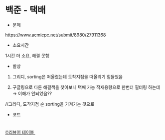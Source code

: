 # 백준 - 택배

- 문제

https://www.acmicpc.net/submit/8980/27911368

- 소요시간

1시간 더 소요, 해결 못함

- 발상

1) 그리디, sorting은 떠올렸는데
도착지점을 떠올리기 힘들었음

2) 구글링으로 다른 해결책을 찾아보니 택배 가능 적재용량으로 한번더 필터링 하는데→ 이해가 안되었음??

//그리디, 도착지점 순 sorting을 가져가는 것으로

- 코드

```python

```

### 

[⏰리뷰어 테이블 ](%E1%84%87%E1%85%A2%E1%86%A8%E1%84%8C%E1%85%AE%E1%86%AB%20-%20%E1%84%90%E1%85%A2%E1%86%A8%E1%84%87%E1%85%A2%20aa8d76cb45564a4cbc95fd0c67698452/%E2%8F%B0%E1%84%85%E1%85%B5%E1%84%87%E1%85%B2%E1%84%8B%E1%85%A5%20%E1%84%90%E1%85%A6%E1%84%8B%E1%85%B5%E1%84%87%E1%85%B3%E1%86%AF%200c60edfc7fcd4d43b26b6f2d2cdbf7b4.csv)
